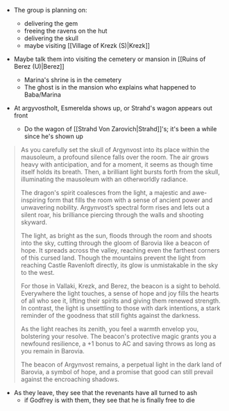 - The group is planning on:
	- delivering the gem
	- freeing the ravens on the hut
	- delivering the skull
	- maybe visiting [[Village of Krezk (S)|Krezk]]
- Maybe talk them into visiting the cemetery or mansion in [[Ruins of Berez (U)|Berez]]
	- Marina's shrine is in the cemetery
	- The ghost is in the mansion who explains what happened to Baba/Marina

- At argyvostholt, Esmerelda shows up, or Strahd's wagon appears out front
	- Do the wagon of [[Strahd Von Zarovich|Strahd]]'s; it's been a while since he's shown up

>As you carefully set the skull of Argynvost into its place within the mausoleum, a profound silence falls over the room. The air grows heavy with anticipation, and for a moment, it seems as though time itself holds its breath. Then, a brilliant light bursts forth from the skull, illuminating the mausoleum with an otherworldly radiance.
>
>The dragon's spirit coalesces from the light, a majestic and awe-inspiring form that fills the room with a sense of ancient power and unwavering nobility. Argynvost’s spectral form rises and lets out a silent roar, his brilliance piercing through the walls and shooting skyward.
>
>The light, as bright as the sun, floods through the room and shoots into the sky, cutting through the gloom of Barovia like a beacon of hope. It spreads across the valley, reaching even the farthest corners of this cursed land. Though the mountains prevent the light from reaching Castle Ravenloft directly, its glow is unmistakable in the sky to the west.
>
>For those in Vallaki, Krezk, and Berez, the beacon is a sight to behold. Everywhere the light touches, a sense of hope and joy fills the hearts of all who see it, lifting their spirits and giving them renewed strength. In contrast, the light is unsettling to those with dark intentions, a stark reminder of the goodness that still fights against the darkness.
>
>As the light reaches its zenith, you feel a warmth envelop you, bolstering your resolve. The beacon's protective magic grants you a newfound resilience, a +1 bonus to AC and saving throws as long as you remain in Barovia.
>
>The beacon of Argynvost remains, a perpetual light in the dark land of Barovia, a symbol of hope, and a promise that good can still prevail against the encroaching shadows.

- As they leave, they see that the revenants have all turned to ash
	- if Godfrey is with them, they see that he is finally free to die